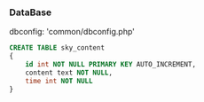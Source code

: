 ### DataBase
dbconfig: 'common/dbconfig.php'
```sql
CREATE TABLE sky_content
{
	id int NOT NULL PRIMARY KEY AUTO_INCREMENT,
	content text NOT NULL,
	time int NOT NULL
}
